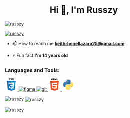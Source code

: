 <h1 align="center">Hi 👋, I'm Russzy</h1>
<p align="left"> <img src="https://komarev.com/ghpvc/?username=russzy&label=Profile%20views&color=0e75b6&style=flat" alt="russzy" /> </p>

<p align="left"> <a href="https://github.com/ryo-ma/github-profile-trophy"><img src="https://github-profile-trophy.vercel.app/?username=russzy" alt="russzy" /></a> </p>

- 📫 How to reach me **keithrhenellazaro25@gmail.com**

- ⚡ Fun fact **I'm 14 years old**


<h3 align="left">Languages and Tools:</h3>
<p align="left"> <a href="https://www.w3schools.com/css/" target="_blank"> <img src="https://raw.githubusercontent.com/devicons/devicon/master/icons/css3/css3-original-wordmark.svg" alt="css3" width="40" height="40"/> </a> <a href="https://www.figma.com/" target="_blank"> <img src="https://www.vectorlogo.zone/logos/figma/figma-icon.svg" alt="figma" width="40" height="40"/> </a> <a href="https://git-scm.com/" target="_blank"> <img src="https://www.vectorlogo.zone/logos/git-scm/git-scm-icon.svg" alt="git" width="40" height="40"/> </a> <a href="https://www.w3.org/html/" target="_blank"> <img src="https://raw.githubusercontent.com/devicons/devicon/master/icons/html5/html5-original-wordmark.svg" alt="html5" width="40" height="40"/> </a> <a href="https://www.python.org" target="_blank"> <img src="https://raw.githubusercontent.com/devicons/devicon/master/icons/python/python-original.svg" alt="python" width="40" height="40"/> </a> </p>

<p><img align="left" src="https://github-readme-stats.vercel.app/api/top-langs?username=russzy&show_icons=true&locale=en&layout=compact" alt="russzy" /></p>

<p>&nbsp;<img align="center" src="https://github-readme-stats.vercel.app/api?username=russzy&show_icons=true&locale=en" alt="russzy" /></p>

<p><img align="center" src="https://github-readme-streak-stats.herokuapp.com/?user=russzy&" alt="russzy" /></p>
